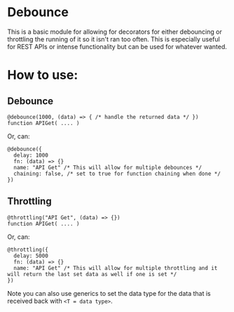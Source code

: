 # Debounce

This is a basic module for allowing for decorators for either debouncing or throttling the running of it so it isn't ran too often. This is especially useful for REST APIs or intense functionality but can be used for whatever wanted.

# How to use:

## Debounce

```
@debounce(1000, (data) => { /* handle the returned data */ })
function APIGet( .... )
```

Or, can:

```
@debounce({
  delay: 1000
  fn: (data) => {}
  name: "API Get" /* This will allow for multiple debounces */
  chaining: false, /* set to true for function chaining when done */
})
```

## Throttling

```
@throttling("API Get", (data) => {})
function APIGet( .... )
```

Or, can:

```
@throttling({
  delay: 5000
  fn: (data) => {}
  name: "API Get" /* This will allow for multiple throttling and it will return the last set data as well if one is set */
})
```

Note you can also use generics to set the data type for the data that is received back with `<T = data type>`.
